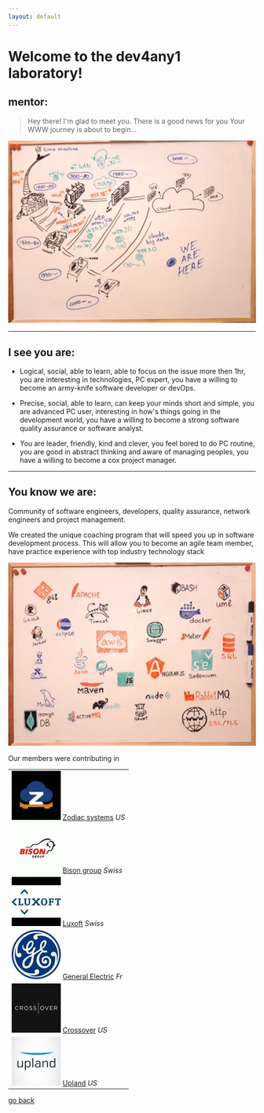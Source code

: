 ```yaml
---
layout: default
---
```


# Welcome to the dev4any1 laboratory!

## mentor:

>
>   Hey there!
>   I'm glad to meet you.
>	There is a good news for you
>	Your WWW journey is about to begin...
>

![envs-tools](https://raw.githubusercontent.com/dev4any1/landing/master/assets/images/webhistory.jpg)

* * *

## I see you are:

- Logical, social, able to learn, able to focus on the issue more then 1hr, you are interesting in technologies, PC expert, you have a willing to become an army-knife software developer or devOps.

- Precise, social, able to learn, can keep your minds short and simple, you are advanced PC user, interesting in how's things going in the development world, you have a willing to become a strong software quality assurance or software analyst.

- You are leader, friendly, kind and clever, you feel bored to do PC routine, you are good in abstract thinking and aware of managing peoples, you have a willing to become a cox project manager.

* * *

## You know we are:

Community of software engineers, developers, quality assurance, network engineers and project management.
 
We created the unique coaching program that will speed you up in software development process. This will allow you to become an agile team member, have practice experience with top industry technology stack

![envs-tools](https://raw.githubusercontent.com/dev4any1/landing/master/assets/images/envs-tools-slim.jpg)

Our members were contributing in

||
|:-------------|
| ![](https://raw.githubusercontent.com/dev4any1/landing/master/assets/images/contribto/zodiac.jpg) [Zodiac systems](https://www.zodiacsystems.com/)  _US_ |
| ![](https://raw.githubusercontent.com/dev4any1/landing/master/assets/images/contribto/bison.jpg) [Bison group](https://www.bison-group.com/) _Swiss_ |
| ![](https://raw.githubusercontent.com/dev4any1/landing/master/assets/images/contribto/luxoft.jpg) [Luxoft](https://www.luxoft.com/) _Swiss_ |
| ![](https://raw.githubusercontent.com/dev4any1/landing/master/assets/images/contribto/ge.jpg) [General Electric](https://www.ge.com/) _Fr_ |
| ![](https://raw.githubusercontent.com/dev4any1/landing/master/assets/images/contribto/crossover.jpg) [Crossover](https://www.crossover.com/) _US_ |
| ![](https://raw.githubusercontent.com/dev4any1/landing/master/assets/images/contribto/upland.jpg) [Upland](https://uplandsoftware.com/) _US_ |


[go back](./)
